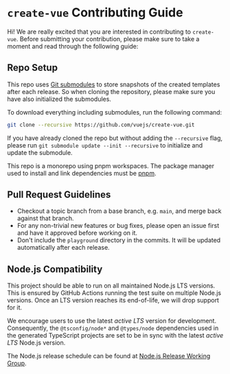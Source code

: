 # `create-vue` Contributing Guide

Hi! We are really excited that you are interested in contributing to `create-vue`. Before submitting your contribution, please make sure to take a moment and read through the following guide:

## Repo Setup

This repo uses [Git submodules](https://git-scm.com/book/en/v2/Git-Tools-Submodules) to store snapshots of the created templates after each release. So when cloning the repository, please make sure you have also initialized the submodules.

To download everything including submodules, run the following command:

```sh
git clone --recursive https://github.com/vuejs/create-vue.git
```

If you have already cloned the repo but without adding the `--recursive` flag, please run `git submodule update --init --recursive` to initialize and update the submodule.

This repo is a monorepo using pnpm workspaces. The package manager used to install and link dependencies must be [pnpm](https://pnpm.io/).

## Pull Request Guidelines

- Checkout a topic branch from a base branch, e.g. `main`, and merge back against that branch.
- For any non-trivial new features or bug fixes, please open an issue first and have it approved before working on it.
- Don't include the `playground` directory in the commits. It will be updated automatically after each release.

## Node.js Compatibility

This project should be able to run on all maintained Node.js LTS versions.
This is ensured by GitHub Actions running the test suite on multiple Node.js versions.
Once an LTS version reaches its end-of-life, we will drop support for it.

We encourage users to use the latest _active LTS_ version for development.
Consequently, the `@tsconfig/node*` and `@types/node` dependencies used in the generated TypeScript projects are set to be in sync with the latest _active LTS_ Node.js version.

The Node.js release schedule can be found at [Node.js Release Working Group](https://github.com/nodejs/release#release-schedule).
